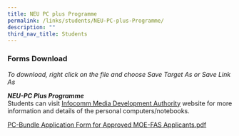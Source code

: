 ```yaml
---
title: NEU PC plus Programme
permalink: /links/students/NEU-PC-plus-Programme/
description: ""
third_nav_title: Students
---
```

### Forms Download
*To download, right click on the file and choose Save Target As or Save Link As*

_**NEU-PC Plus Programme**_ <br>
Students can visit [Infocomm Media Development Authority](https://www.imda.gov.sg/community/consumer-education/digital-inclusion/neu-pc-plus-programme) website for more information and details of the personal computers/notebooks.

[PC-Bundle Application Form for Approved MOE-FAS Applicants.pdf](/files/PC-Bundle%20Application%20Form%20for%20Approved%20MOE-FAS%20Applicants.pdf)
